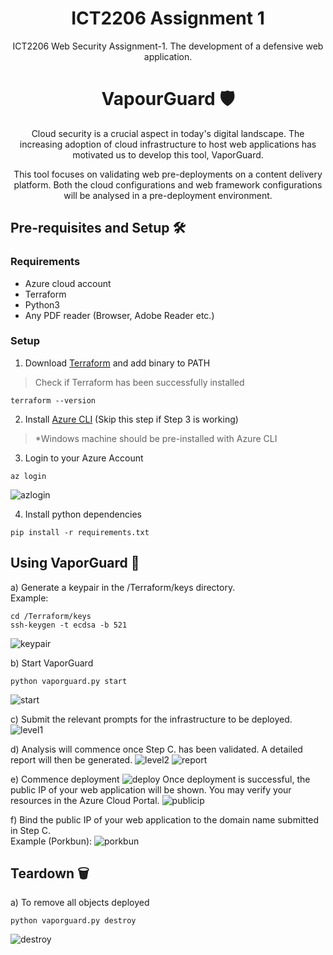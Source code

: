 <div align="center">
<h1> ICT2206 Assignment 1 </h1>
ICT2206 Web Security Assignment-1. The development of a defensive web application.
</div>

<div align="center">
<h1> VapourGuard 🛡️ </h1>
<p> Cloud security is a crucial aspect in today's digital landscape. The increasing adoption of cloud infrastructure to host web applications has motivated us to develop this tool, VaporGuard. </p>
<p> This tool focuses on validating web pre-deployments on a content delivery platform. Both the cloud configurations and web framework configurations will be analysed in a pre-deployment environment. </p>
</div>

## Pre-requisites and Setup 🛠️

### Requirements
* Azure cloud account
* Terraform
* Python3
* Any PDF reader (Browser, Adobe Reader etc.)

### Setup
1. Download [Terraform](https://learn.hashicorp.com/tutorials/terraform/install-cli) and add binary to PATH <br />
> Check if Terraform has been successfully installed <br />
```
terraform --version
```
2. Install [Azure CLI](https://learn.microsoft.com/en-us/cli/azure/install-azure-cli-windows?tabs=azure-cli) (Skip this step if Step 3 is working)
> *Windows machine should be pre-installed with Azure CLI

3. Login to your Azure Account
```
az login
```
![azlogin](https://github.com/mingwei1744/ICT2206-VapourGuard/blob/main/Images/azlogin.png)

4. Install python dependencies
```
pip install -r requirements.txt
```

## Using VaporGuard 🤖
a) Generate a keypair in the /Terraform/keys directory. <br/>
Example:
```
cd /Terraform/keys
ssh-keygen -t ecdsa -b 521
```
![keypair](https://github.com/mingwei1744/ICT2206-VapourGuard/blob/main/Images/keypair.png)

b) Start VaporGuard
```
python vaporguard.py start
```
![start](https://github.com/mingwei1744/ICT2206-VapourGuard/blob/main/Images/start.png)

c) Submit the relevant prompts for the infrastructure to be deployed.
![level1](https://github.com/mingwei1744/ICT2206-VapourGuard/blob/main/Images/level1.png)

d) Analysis will commence once Step C. has been validated. A detailed report will then be generated.
![level2](https://github.com/mingwei1744/ICT2206-VapourGuard/blob/main/Images/level2.png)
![report](https://github.com/mingwei1744/ICT2206-VapourGuard/blob/main/Images/report.png)

e) Commence deployment
![deploy](https://github.com/mingwei1744/ICT2206-VapourGuard/blob/main/Images/todo.png)
Once deployment is successful, the public IP of your web application will be shown. You may verify your resources in the Azure Cloud Portal.
![publicip](https://github.com/mingwei1744/ICT2206-VapourGuard/blob/main/Images/todo.png)

f) Bind the public IP of your web application to the domain name submitted in Step C. <br/>
Example (Porkbun):
![porkbun](https://github.com/mingwei1744/ICT2206-VapourGuard/blob/main/Images/todo.png)

## Teardown 🗑
a) To remove all objects deployed
```
python vaporguard.py destroy
```
![destroy](https://github.com/mingwei1744/ICT2206-VapourGuard/blob/main/Images/todo.png)

